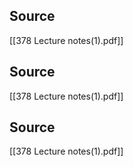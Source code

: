 
## Source
[[378 Lecture notes(1).pdf]]
## Source
[[378 Lecture notes(1).pdf]]

## Source
[[378 Lecture notes(1).pdf]]